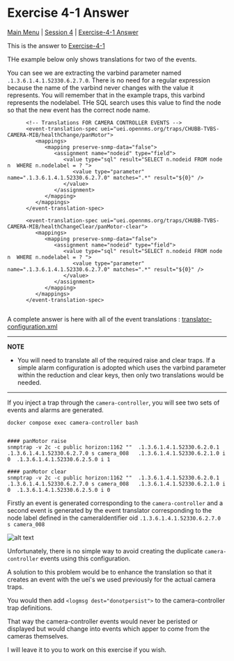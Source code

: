 # Exercise 4-1 Answer

[Main Menu](../README.md) | [Session 4](../session4/README.md) | [Exercise-4-1 Answer](../session4/Exercise4-1-answer.md)

This is the answer to [Exercise-4-1](../session4/Exercise-4-1.md)

THe example below only shows translations for two of the events.

You can see we are extracting the varbind parameter named `.1.3.6.1.4.1.52330.6.2.7.0`.
There is no need for a regular expression because the name of the varbind never changes with the value it represents.
You will remember that in the example traps, this varbind represents the nodelabel. 
THe SQL search uses this value to find the node so that the new event has the correct node name.

```
      <!-- Translations FOR CAMERA CONTROLLER EVENTS -->
      <event-translation-spec uei="uei.opennms.org/traps/CHUBB-TVBS-CAMERA-MIB/healthChange/panMotor">
         <mappings>
            <mapping preserve-snmp-data="false">
               <assignment name="nodeid" type="field">
                  <value type="sql" result="SELECT n.nodeid FROM node n  WHERE n.nodelabel = ? ">
                     <value type="parameter" name=".1.3.6.1.4.1.52330.6.2.7.0" matches=".*" result="${0}" />
                  </value>
               </assignment>
            </mapping>
         </mappings>
      </event-translation-spec>

      <event-translation-spec uei="uei.opennms.org/traps/CHUBB-TVBS-CAMERA-MIB/healthChangeClear/panMotor-clear">
         <mappings>
            <mapping preserve-snmp-data="false">
               <assignment name="nodeid" type="field">
                  <value type="sql" result="SELECT n.nodeid FROM node n  WHERE n.nodelabel = ? ">
                     <value type="parameter" name=".1.3.6.1.4.1.52330.6.2.7.0" matches=".*" result="${0}" />
                  </value>
               </assignment>
            </mapping>
         </mappings>
      </event-translation-spec>
      
```

A complete answer is here with all of the event translations : [translator-configuration.xml](../session4/Exercise4-1-answer/translator-configuration.xml)

---
**NOTE**
* You will need to translate all of the required raise and clear traps. 
  If a simple alarm configuration is adopted which uses the varbind parameter within the reduction and clear keys, then only two translations would be needed. 
---

If you inject a trap through the `camera-controller`, you will see two sets of events and alarms are generated.

```
docker compose exec camera-controller bash


#### panMotor raise
snmptrap -v 2c -c public horizon:1162 ""  .1.3.6.1.4.1.52330.6.2.0.1        .1.3.6.1.4.1.52330.6.2.7.0 s camera_008   .1.3.6.1.4.1.52330.6.2.1.0 i 0  .1.3.6.1.4.1.52330.6.2.5.0 i 1

#### panMotor clear
snmptrap -v 2c -c public horizon:1162 ""  .1.3.6.1.4.1.52330.6.2.0.1        .1.3.6.1.4.1.52330.6.2.7.0 s camera_008   .1.3.6.1.4.1.52330.6.2.1.0 i 0  .1.3.6.1.4.1.52330.6.2.5.0 i 0
```

Firstly an event is generated corresponding to the `camera-controller` and a second event is generated by the event translator corresponding to the node label defined in the cameraIdentifier oid  `.1.3.6.1.4.1.52330.6.2.7.0 s camera_008`

![alt text](../session4/images/eventTransalatorEvents.png "Figure eventTransalatorEvents.png")

Unfortunately, there is no simple way to avoid creating the duplicate `camera-controller` events using this configuration.

A solution to this problem would be to enhance the translation so that it creates an event with the uei's we used previously for the actual camera traps. 

You would then add `<logmsg dest="donotpersist">` to the camera-controller trap definitions.

That way the camera-controller events would never be peristed or displayed but would change into events which apper to come from the cameras themselves.

I will leave it to you to work on this exercise if you wish.


